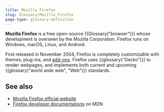 ```yaml
---
title: Mozilla Firefox
slug: Glossary/Mozilla_Firefox
page-type: glossary-definition
---
```




**Mozilla Firefox** is a free open-source {{Glossary("browser")}} whose development is overseen by the Mozilla Corporation. Firefox runs on Windows, macOS, Linux, and Android.

First released in November 2004, Firefox is completely customizable with themes, plug-ins, and [add-ons](/Mozilla/Add-ons). Firefox uses {{glossary("Gecko")}} to render webpages, and implements both current and upcoming {{glossary("world wide web", "Web")}} standards.

## See also

- [Mozilla Firefox official website](https://www.mozilla.org/en-US/firefox/)
- [Firefox developer documentations](/Mozilla/Firefox) on MDN

